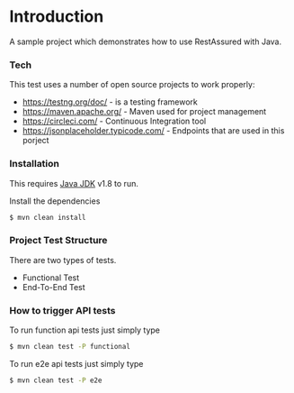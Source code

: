 # Introduction
A sample project which demonstrates how to use RestAssured with Java.

### Tech
This test uses a number of open source projects to work properly:

* https://testng.org/doc/ - is a testing framework
* https://maven.apache.org/ - Maven used for project management
* https://circleci.com/ - Continuous Integration tool
* https://jsonplaceholder.typicode.com/ - Endpoints that are used in this porject

### Installation
This requires [Java JDK](https://www.oracle.com/java/technologies/javase-downloads.html) v1.8 to run.

Install the dependencies

```sh
$ mvn clean install
```
### Project Test Structure
There are two types of tests.
* Functional Test
* End-To-End Test

### How to trigger API tests
To run function api tests just simply type

```sh
$ mvn clean test -P functional
```

To run e2e api tests just simply type

```sh
$ mvn clean test -P e2e
```